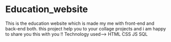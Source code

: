# Education_website
This is the education website which is made my me with front-end and back-end both. this project help you to your collage projects and i am happy to share you this with you !!
Technology used-->
HTML
CSS
JS
SQL
